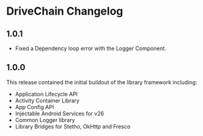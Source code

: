 DriveChain Changelog
====================

1.0.1
-----
 - Fixed a Dependency loop error with the Logger Component.

1.0.0
-----
This release contained the initial buildout of the library framework including:

 - Application Lifecycle API
 - Activity Container Library
 - App Config API
 - Injectable Android Services for v26
 - Common Logger library
 - Library Bridges for Stetho, OkHttp and Fresco
